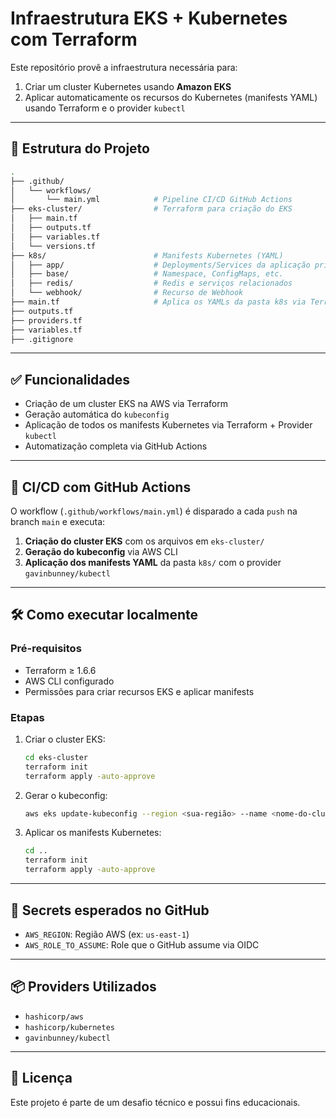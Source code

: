 # Infraestrutura EKS + Kubernetes com Terraform

Este repositório provê a infraestrutura necessária para:

1. Criar um cluster Kubernetes usando **Amazon EKS**
2. Aplicar automaticamente os recursos do Kubernetes (manifests YAML) usando Terraform e o provider `kubectl`

---

## 📁 Estrutura do Projeto

```bash
.
├── .github/
│   └── workflows/
│       └── main.yml            # Pipeline CI/CD GitHub Actions
├── eks-cluster/                # Terraform para criação do EKS
│   ├── main.tf
│   ├── outputs.tf
│   ├── variables.tf
│   └── versions.tf
├── k8s/                        # Manifests Kubernetes (YAML)
│   ├── app/                    # Deployments/Services da aplicação principal
│   ├── base/                   # Namespace, ConfigMaps, etc.
│   ├── redis/                  # Redis e serviços relacionados
│   └── webhook/                # Recurso de Webhook
├── main.tf                     # Aplica os YAMLs da pasta k8s via Terraform
├── outputs.tf
├── providers.tf
├── variables.tf
├── .gitignore
````

---

## ✅ Funcionalidades

* Criação de um cluster EKS na AWS via Terraform
* Geração automática do `kubeconfig`
* Aplicação de todos os manifests Kubernetes via Terraform + Provider `kubectl`
* Automatização completa via GitHub Actions

---

## 🚀 CI/CD com GitHub Actions

O workflow (`.github/workflows/main.yml`) é disparado a cada `push` na branch `main` e executa:

1. **Criação do cluster EKS** com os arquivos em `eks-cluster/`
2. **Geração do kubeconfig** via AWS CLI
3. **Aplicação dos manifests YAML** da pasta `k8s/` com o provider `gavinbunney/kubectl`

---

## 🛠️ Como executar localmente

### Pré-requisitos

* Terraform ≥ 1.6.6
* AWS CLI configurado
* Permissões para criar recursos EKS e aplicar manifests

### Etapas

1. Criar o cluster EKS:

   ```bash
   cd eks-cluster
   terraform init
   terraform apply -auto-approve
   ```

2. Gerar o kubeconfig:

   ```bash
   aws eks update-kubeconfig --region <sua-região> --name <nome-do-cluster>
   ```

3. Aplicar os manifests Kubernetes:

   ```bash
   cd ..
   terraform init
   terraform apply -auto-approve
   ```

---

## 🔐 Secrets esperados no GitHub

* `AWS_REGION`: Região AWS (ex: `us-east-1`)
* `AWS_ROLE_TO_ASSUME`: Role que o GitHub assume via OIDC

---

## 📦 Providers Utilizados

* `hashicorp/aws`
* `hashicorp/kubernetes`
* `gavinbunney/kubectl`

---

## 📄 Licença

Este projeto é parte de um desafio técnico e possui fins educacionais.
